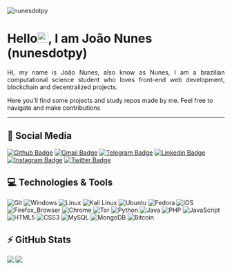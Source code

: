 <p align="left"><img src="https://komarev.com/ghpvc/?username=nunesdotpy" alt="nunesdotpy" /></p>

<h1 align = "left"> Hello<img src="https://media.giphy.com/media/hvRJCLFzcasrR4ia7z/giphy.gif" width="25px">, I am João Nunes (nunesdotpy)</h1>

<p align = "justify">Hi, my name is João Nunes, also know as Nunes, I am a brazilian computational science student who loves front-end web development, blockchain and decentralized projects.

Here you'll find some projects and study repos made by me. Feel free to navigate and make contributions</p>

***

## 🚀 Social Media
[![Github Badge](https://img.shields.io/badge/-Github-100000?style=flat-square&logo=Github&logoColor=white&link=https://github.com/nunesdotpy)](https://github.com/nunesdotpy)
[![Gmail Badge](https://img.shields.io/badge/-Gmail-D14836?style=flat-square&logo=Gmail&logoColor=white&link=mailto:vnunesaj@gmail.com)](mailto:vnunesaj@gmail.com)
[![Telegram Badge](https://img.shields.io/badge/-Telegram-2CA5E0?style=flat-square&logo=Telegram&logoColor=white&link=https://t.me/uJoeyWheeler)](https://t.me/nunesdotpy)
[![Linkedin Badge](https://img.shields.io/badge/-LinkedIn-0077B5?style=flat-square&logo=Linkedin&logoColor=white&link=https://www.linkedin.com/in/joao-nunes-1b49791bb/)](https://www.linkedin.com/in/joao-nunes-1b49791bb/)
[![Instagram Badge](https://img.shields.io/badge/-Instagram-E4405F?style=flat-square&logo=instagram&logoColor=white&link=https://www.instagram.com/nunesdotpy/?hl=pt-br)](https://instagram.com/vnunesaj)
[![Twitter Badge](https://img.shields.io/badge/-Twitter-1DA1F2?style=flat-square&logo=twitter&logoColor=white&link=https://www.twitter.com/nunesdotpy)](https://www.twitter.com/nunesdotpy)

## 💻 Technologies & Tools
![Git](https://img.shields.io/badge/-Git-F05032?style=flat-square&logo=git&logoColor=white) ![Windows](https://img.shields.io/badge/-Windows-0078D6?style=flat-square&logo=windows&logoColor=white) ![Linux](https://img.shields.io/badge/-Linux-FCC624?style=flat-square&logo=linux&logoColor=black) ![Kali Linux](https://img.shields.io/badge/-Kali_Linux-557C94?style=flat-square&logo=kali-linux&logoColor=white) ![Ubuntu](https://img.shields.io/badge/-Ubuntu-E95420?style=flat-square&logo=ubuntu&logoColor=white) ![Fedora](https://img.shields.io/badge/Fedora-294172?style=flat-square&logo=fedora&logoColor=white) ![iOS](https://img.shields.io/badge/iOS-000000?style=flat-square&logo=ios&logoColor=white) ![Firefox_Browser](https://img.shields.io/badge/-Firefox-FF7139?style=flat-square&logo=Firefox-Browser&logoColor=white) ![Chrome](https://img.shields.io/badge/-Chrome-4285F4?style=flat-square&logo=Google-chrome&logoColor=white) ![Tor](https://img.shields.io/badge/-Tor-7D4698?style=flat-square&logo=Tor-Browser&logoColor=white) ![Python](https://img.shields.io/badge/-Python-FFD43B?style=flat-square&logo=Python) ![Java](https://img.shields.io/badge/-Java-ED8B00?style=flat-square&logo=Java) ![PHP](https://img.shields.io/badge/-PHP-black?style=flat-square&logo=PHP) ![JavaScript](https://img.shields.io/badge/-JavaScript-323330?style=flat-square&logo=javascript) ![HTML5](https://img.shields.io/badge/-HTML5-E34F26?style=flat-square&logo=html5&logoColor=white) ![CSS3](https://img.shields.io/badge/-CSS3-1572B6?style=flat-square&logo=css3)  ![MySQL](https://img.shields.io/badge/-MySQL-005C84?style=flat-square&logo=mysql&logoColor=white) ![MongoDB](https://img.shields.io/badge/-MongoDB-4EA94B?style=flat-square&logo=MongoDB&logoColor=white) ![Bitcoin](https://img.shields.io/badge/Bitcoin-000000?style=flat-square&logo=bitcoin&logoColor=white)

## ⚡ GitHub Stats
<a href="https://github-readme-streak-stats.herokuapp.com/?user=nunesdotpy&theme=dracula&hide=html"><img align="left" src="https://github-readme-streak-stats.herokuapp.com/?user=nunesdotpy&theme=dracula&hide=html"/></a>
<a href="https://github-readme-stats.vercel.app/api?username=nunesdotpy&theme=dracula&show_icons=true"><img align="left" src="https://github-readme-stats.vercel.app/api?username=nunesdotpy&show_icons=true&theme=dracula"/></a>
